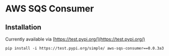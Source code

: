 # AWS SQS Consumer

## Installation

Currently available via [https://test.pypi.org/](https://test.pypi.org/)

```
pip install -i https://test.pypi.org/simple/ aws-sqs-consumer==0.0.3a3
```